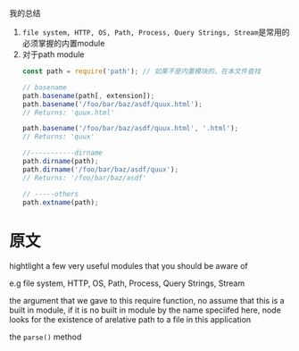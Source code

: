 我的总结
1. `file system, HTTP, OS, Path, Process, Query Strings, Stream`是常用的必须掌握的内置module
2. 对于path module
    ```JavaScript
    const path = require('path'); // 如果不是内置模块的，在本文件查找

    // basename
    path.basename(path[, extension]);
    path.basename('/foo/bar/baz/asdf/quux.html');
    // Returns: 'quux.html'

    path.basename('/foo/bar/baz/asdf/quux.html', '.html');
    // Returns: 'quux'

    //-----------dirname
    path.dirname(path);
    path.dirname('/foo/bar/baz/asdf/quux');
    // Returns: '/foo/bar/baz/asdf'

    // -----others
    path.extname(path);
    ```


# 原文
hightlight a few very useful modules that you should be aware of

e.g file system, HTTP, OS, Path, Process, Query Strings, Stream

the argument that we gave to this require function, no assume that this is a built in module,
if it is no built in module by the name speciifed here, node looks for the existence of arelative path
to a file in this application

the `parse()` method